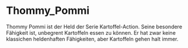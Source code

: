 # Thommy_Pommi
Thommy Pommi ist der Held der Serie Kartoffel-Action. Seine besondere Fähigkeit ist, unbegrent Kartoffeln essen zu können. Er hat zwar keine klassichen heldenhaften Fähigkeiten, aber Kartoffeln gehen halt immer.